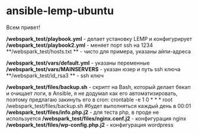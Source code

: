 # ansible-lemp-ubuntu

Всем привет!

**/webspark_test/playbook.yml**  - делает установку LEMP и конфигурирует 
**/webspark_test/playbook2.yml** - меняет порт ssh на 1234 
**/webspark_test/hosts.txt **    - чисто для примера, указаны айпи-адреса


**/webspark_test/vars/default.yml** - указаны переменные 
**/webspark_test/vars/MAINSERVERS** - указан юзер и путь ssh ключа 
**/webspark_test/id_rsa3 **         - ssh ключ


**/webspark_test/files/backup.sh**         - скрипт на Bash, который делает бекап и очищает логи, в Ansible, я не додумал как его автоматизировать, 
                                             поэтому предлагаю закинуть его в cron: 
                                             crontable -e 1 0 * * * root /webspark_test/files/backup.sh #будет выполняться каждый день в 00:01 
**/webspark_test/files/info.php.j2**       - для теста php, в проде не используется 
**/webspark_test/files/nginx.conf.j2**     - конфигурация nginx 
**/webspark_test/files/wp-config.php.j2**  - конфигурация wordpress

